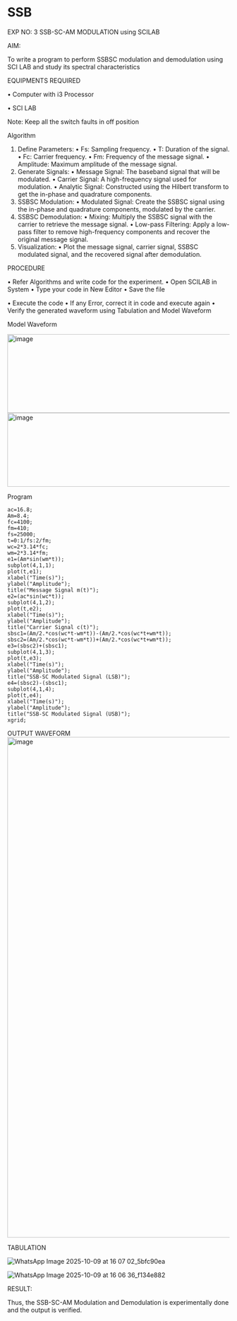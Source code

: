 # SSB

EXP NO: 3	SSB-SC-AM MODULATION using SCILAB

AIM:

To write a program to perform SSBSC modulation and demodulation using SCI LAB and study its spectral characteristics

EQUIPMENTS REQUIRED

•	Computer with i3 Processor

•	SCI LAB

Note: Keep all the switch faults in off position


Algorithm
1.	Define Parameters:
•	Fs: Sampling frequency.
•	T: Duration of the signal.
•	Fc: Carrier frequency.
•	Fm: Frequency of the message signal.
•	Amplitude: Maximum amplitude of the message signal.
2.	Generate Signals:
•	Message Signal: The baseband signal that will be modulated.
•	Carrier Signal: A high-frequency signal used for modulation.
•	Analytic Signal: Constructed using the Hilbert transform to get the in-phase and quadrature components.
3.	SSBSC Modulation:
•	Modulated Signal: Create the SSBSC signal using the in-phase and quadrature components, modulated by the carrier.
4.	SSBSC Demodulation:
•	Mixing: Multiply the SSBSC signal with the carrier to retrieve the message signal.
•	Low-pass Filtering: Apply a low-pass filter to remove high-frequency components and recover the original message signal.
5.	Visualization:
•	Plot the message signal, carrier signal, SSBSC modulated signal, and the recovered signal after demodulation.


PROCEDURE

•	Refer Algorithms and write code for the experiment.
•	Open SCILAB in System
•	Type your code in New Editor
•	Save the file
 
•	Execute the code
•	If any Error, correct it in code and execute again
•	Verify the generated waveform using Tabulation and Model Waveform

Model Waveform

<img width="704" height="178" alt="image" src="https://github.com/user-attachments/assets/32ee29b3-0d95-4192-9762-972d50c05c90" />
<img width="706" height="167" alt="image" src="https://github.com/user-attachments/assets/bff0d8fd-d679-444e-af37-0b34585853c1" />

Program
```
ac=16.8; 
Am=8.4; 
fc=4100;
fm=410;
fs=25000; 
t=0:1/fs:2/fm; 
wc=2*3.14*fc;
wm=2*3.14*fm;
e1=(Am*sin(wm*t));
subplot(4,1,1);
plot(t,e1); 
xlabel("Time(s)");
ylabel("Amplitude");
title("Message Signal m(t)");
e2=(ac*sin(wc*t)); 
subplot(4,1,2); 
plot(t,e2);
xlabel("Time(s)");
ylabel("Amplitude");
title("Carrier Signal c(t)");
sbsc1=(Am/2.*cos(wc*t-wm*t))-(Am/2.*cos(wc*t+wm*t));
sbsc2=(Am/2.*cos(wc*t-wm*t))+(Am/2.*cos(wc*t+wm*t)); 
e3=(sbsc2)+(sbsc1); 
subplot(4,1,3);
plot(t,e3);
xlabel("Time(s)");
ylabel("Amplitude");
title("SSB-SC Modulated Signal (LSB)");
e4=(sbsc2)-(sbsc1); 
subplot(4,1,4); 
plot(t,e4);
xlabel("Time(s)");
ylabel("Amplitude");
title("SSB-SC Modulated Signal (USB)");
xgrid;

```

OUTPUT WAVEFORM
<img width="1918" height="1132" alt="image" src="https://github.com/user-attachments/assets/9cb3aafe-727a-47da-aff5-ceb8d775f9f9" />



TABULATION


![WhatsApp Image 2025-10-09 at 16 07 02_5bfc90ea](https://github.com/user-attachments/assets/abf95cd9-7ca7-4cf4-a1d1-e70b6c7f4928)

![WhatsApp Image 2025-10-09 at 16 06 36_f134e882](https://github.com/user-attachments/assets/54893ba0-3f8c-4655-94fa-2e849b9e9503)








RESULT:

Thus, the SSB-SC-AM Modulation and Demodulation is experimentally done and the output is verified.






